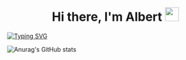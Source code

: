 <h1 align="center">Hi there, I'm Albert</a> 
<img src="https://github.com/blackcater/blackcater/raw/main/images/Hi.gif" height="32"/></h1>

[![Typing SVG](https://readme-typing-svg.herokuapp.com?color=%2336BCF7&lines=Your+best+friend+<3)](https://git.io/typing-svg)

![Anurag's GitHub stats](https://github-readme-stats.vercel.app/api?username=SweetyAngel&show_icons=true&theme=radical)
